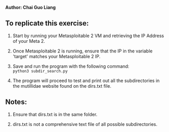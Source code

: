 <b>Author: Chai Guo Liang</b>

<h2>To replicate this exercise:</h2>

1. Start by running your Metasploitable 2 VM and retrieving the IP Address of your Meta 2.

2. Once Metasploitable 2 is running, ensure that the IP in the variable 'target' matches your Metasploitable 2 IP.

3. Save and run the program with the following command: <br><code>python3 subdir_search.py</code>

4. The program will proceed to test and print out all the subdirectories in the mutillidae website found on the dirs.txt file.


<h2>Notes:</h2>

1. Ensure that dirs.txt is in the same folder.

2. dirs.txt is not a comprehensive text file of all possible subdirectories. 
